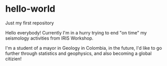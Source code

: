 # hello-world
Just my first repository


Hello everybody!
Currently I'm in a hurry trying to end "on time" my seismology activities from IRIS Workshop.

I'm a student of a mayor in Geology in Colombia, in the future, I'd like to go further through statistics and geophysics, and also becoming a global citizien!
